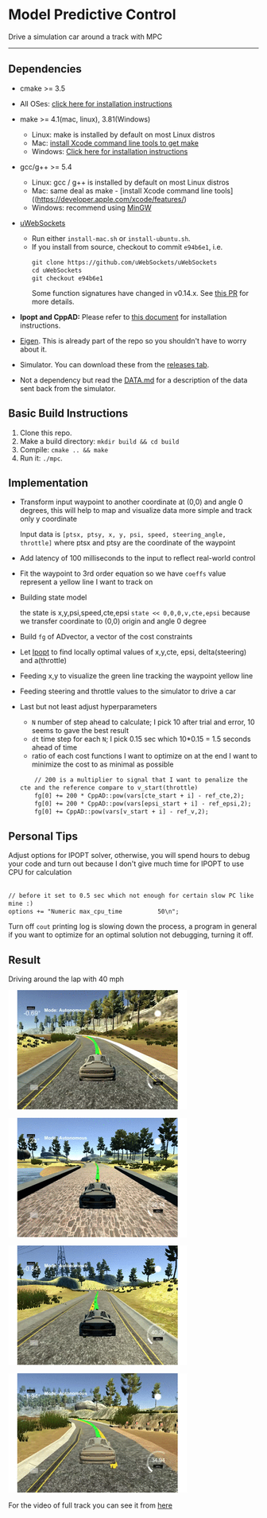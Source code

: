 # Model Predictive Control
Drive a simulation car around a track with MPC

---

## Dependencies

* cmake >= 3.5
 * All OSes: [click here for installation instructions](https://cmake.org/install/)
* make >= 4.1(mac, linux), 3.81(Windows)
  * Linux: make is installed by default on most Linux distros
  * Mac: [install Xcode command line tools to get make](https://developer.apple.com/xcode/features/)
  * Windows: [Click here for installation instructions](http://gnuwin32.sourceforge.net/packages/make.htm)
* gcc/g++ >= 5.4
  * Linux: gcc / g++ is installed by default on most Linux distros
  * Mac: same deal as make - [install Xcode command line tools]((https://developer.apple.com/xcode/features/)
  * Windows: recommend using [MinGW](http://www.mingw.org/)
* [uWebSockets](https://github.com/uWebSockets/uWebSockets)
  * Run either `install-mac.sh` or `install-ubuntu.sh`.
  * If you install from source, checkout to commit `e94b6e1`, i.e.
    ```
    git clone https://github.com/uWebSockets/uWebSockets
    cd uWebSockets
    git checkout e94b6e1
    ```
    Some function signatures have changed in v0.14.x. See [this PR](https://github.com/udacity/CarND-MPC-Project/pull/3) for more details.

* **Ipopt and CppAD:** Please refer to [this document](https://github.com/udacity/CarND-MPC-Project/blob/master/install_Ipopt_CppAD.md) for installation instructions.
* [Eigen](http://eigen.tuxfamily.org/index.php?title=Main_Page). This is already part of the repo so you shouldn't have to worry about it.
* Simulator. You can download these from the [releases tab](https://github.com/udacity/self-driving-car-sim/releases).
* Not a dependency but read the [DATA.md](./DATA.md) for a description of the data sent back from the simulator.


## Basic Build Instructions

1. Clone this repo.
2. Make a build directory: `mkdir build && cd build`
3. Compile: `cmake .. && make`
4. Run it: `./mpc`.

## Implementation

* Transform input waypoint to another coordinate at (0,0) and angle 0 degrees, this will help to map and visualize data more simple and track only y coordinate

  Input data is `[ptsx, ptsy, x, y, psi, speed, steering_angle, throttle]` where ptsx and ptsy are the coordinate of the waypoint

* Add latency of 100 milliseconds to the input to reflect real-world control
* Fit the waypoint to 3rd order equation so we have `coeffs` value represent a yellow line I want to track on
* Building state model 

  the state is x,y,psi,speed,cte,epsi
  `state << 0,0,0,v,cte,epsi` because we transfer coordinate to (0,0) origin and angle 0 degree

* Build `fg` of ADvector, a vector of the cost constraints
* Let [Ipopt](https://projects.coin-or.org/Ipopt/) to find locally optimal values of x,y,cte, epsi, delta(steering) and a(throttle)
* Feeding x,y to visualize the green line tracking the waypoint yellow line
* Feeding steering and throttle values to the simulator to drive a car
* Last but not least adjust hyperparameters
  * `N` number of step ahead to calculate; I pick 10 after trial and error, 10 seems to gave the best result
  * `dt` time step for each `N`; I pick 0.15 sec which 10*0.15 = 1.5 seconds ahead of time 
  * ratio of each cost functions I want to optimize on at the end I want to minimize the cost to as minimal as possible
  ```
      // 200 is a multiplier to signal that I want to penalize the cte and the reference compare to v_start(throttle)      
      fg[0] += 200 * CppAD::pow(vars[cte_start + i] - ref_cte,2);
      fg[0] += 200 * CppAD::pow(vars[epsi_start + i] - ref_epsi,2);
      fg[0] += CppAD::pow(vars[v_start + i] - ref_v,2);
  ```

## Personal Tips  

Adjust options for IPOPT solver, otherwise, you will spend hours to debug your code and turn out because I don't give much time for IPOPT to use CPU for calculation
```

// before it set to 0.5 sec which not enough for certain slow PC like mine :)
options += "Numeric max_cpu_time          50\n";
```

Turn off `cout` printing log is slowing down the process, a program in general if you want to optimize for an optimal solution not debugging, turning it off.

## Result

Driving around the lap with 40 mph

![part_1](asset/part_1.gif)

![part_2](asset/part_2.gif)

![part_3](asset/part_3.gif)

![part_4](asset/part_4.gif)

For the video of full track you can see it from [here](asset/full_lap.mp4)